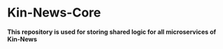 # Kin-News-Core

**This repository is used for storing shared logic for all microservices of Kin-News**
